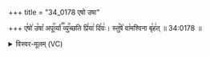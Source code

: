 +++
title = "34_0178 एषो उषा"

+++
ए꣣षो꣢ उ꣣षा꣡ अपू꣢꣯र्व्या꣣꣬ व्यु꣢꣯च्छति प्रि꣣या꣢ दि꣣वः꣢। स्तु꣣षे꣡ वा꣢मश्विना बृ꣣ह꣢त् ॥ 34:0178 ॥

<details><summary>विस्वर-मूलम् (VC)</summary>

एषो उषा अपूर्व्या व्युच्छति प्रिया दिवः । स्तुषे वामश्विना बृहत् ॥१७८॥
</details>